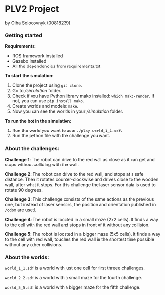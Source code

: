 # PLV2 Project

by Olha Solodovnyk
(00818239)

### Getting started

**Requirements:**
- ROS framework installed
- Gazebo installed
- All the dependencies from requirements.txt

**To start the simulation:**
1. Clone the project using `git clone`.
2. Go to _/simulation_ folder.
3. Check if you have Python library mako installed:
`which mako-render`.
If not, you can use `pip install mako`.
4. Create worlds and models:
`make`.
5. Now you can see the worlds in your _/simulation_ folder.

**To run the bot in the simulation:**
1. Run the world you want to use:
`./play world_1_1.sdf`.
2. Run the python file with the challenge you want.

### About the challenges:

**Challenge 1**: The robot can drive to the red wall as close as it can get and stops without colliding with the wall.

**Challenge 2**: The robot can drive to the red wall, and stops at a safe distance. Then it rotates counter-clockwise and drives close to the wooden wall, after what it stops. For this challenge the laser sensor data is used to rotate 90 degrees.

**Challenge 3**: This challenge consists of the same actions as the previous one, but instead of laser sensors, the position and orientation published in `/odom` are used.

**Challenge 4**: The robot is located in a small maze (2x2 cells). It finds a way to the cell with the red wall and stops in front of it without any collision.

**Challenge 5**: The robot is located in a bigger maze (5x5 cells). It finds a way to the cell with red wall, touches the red wall in the shortest time possible without any other collisions.

### About the worlds:

`world_1_1.sdf` is a world with just one cell for first threee challenges.

`world_2_2.sdf` is a world with a small maze for the fourth challenge.

`world_5_5.sdf` is a world with a bigger maze for the fifth challenge.
